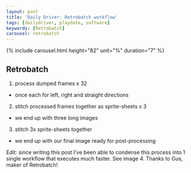 ```yaml
---
layout: post
title: 'Daily Driver: Retrobatch workflow'
tags: [dailydriver, playdate, software]
keywords: [Retrobatch]
carousel: retrobatch
---
```


{% include carousel.html height="82" unit="%" duration="7" %}

## Retrobatch

1. process dumped frames x 32
- once each for left, right and straight directions
2. stitch processed frames together as sprite-sheets x 3
- we end up with three long images
3. stitch 3x sprite-sheets together
- we end up with our final image ready for post-processing

Edit: since writing this post I’ve been able to condense this process into 1 single workflow that executes much faster. See image 4. Thanks to Gus, maker of Retrobatch!